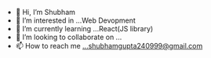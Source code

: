 - 👋 Hi, I’m Shubham
- 👀 I’m interested in ...Web Devopment
- 🌱 I’m currently learning ...React(JS library)
- 💞️ I’m looking to collaborate on ...
- 📫 How to reach me ...shubhamgupta240999@gmail.com

<!---
Shubham24999/Shubham24999 is a ✨ special ✨ repository because its `README.md` (this file) appears on your GitHub profile.
You can click the Preview link to take a look at your changes.
--->
